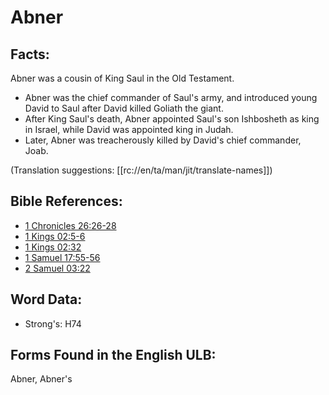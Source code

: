 # Abner

## Facts:

Abner was a cousin of King Saul in the Old Testament.

* Abner was the chief commander of Saul's army, and introduced young David to Saul after David killed Goliath the giant.
* After King Saul's death, Abner appointed Saul's son Ishbosheth as king in Israel, while David was appointed king in Judah.
* Later, Abner was treacherously killed by David's chief commander, Joab.

(Translation suggestions: [[rc://en/ta/man/jit/translate-names]])

## Bible References:

* [1 Chronicles 26:26-28](rc://en/tn/help/1ch/26/26)
* [1 Kings 02:5-6](rc://en/tn/help/1ki/02/05)
* [1 Kings 02:32](rc://en/tn/help/1ki/02/32)
* [1 Samuel 17:55-56](rc://en/tn/help/1sa/17/55)
* [2 Samuel 03:22](rc://en/tn/help/2sa/03/22)

## Word Data:

* Strong's: H74

## Forms Found in the English ULB:

Abner, Abner's
